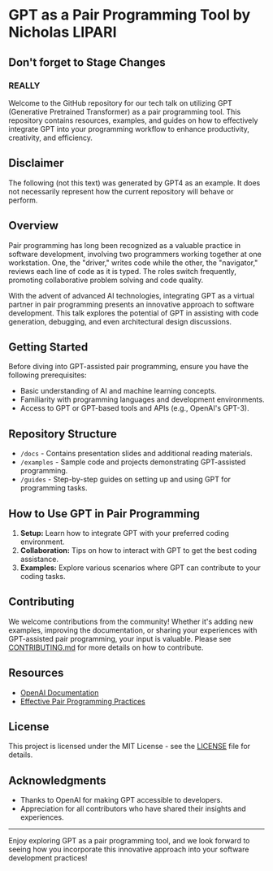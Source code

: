 # GPT as a Pair Programming Tool by Nicholas LIPARI
## Don't forget to Stage Changes
### REALLY

Welcome to the GitHub repository for our tech talk on utilizing GPT (Generative Pretrained Transformer) as a pair programming tool. This repository contains resources, examples, and guides on how to effectively integrate GPT into your programming workflow to enhance productivity, creativity, and efficiency.

## Disclaimer
The following (not this text) was generated by GPT4 as an example. It does not necessarily represent how the current repository will behave or perform.

## Overview

Pair programming has long been recognized as a valuable practice in software development, involving two programmers working together at one workstation. One, the "driver," writes code while the other, the "navigator," reviews each line of code as it is typed. The roles switch frequently, promoting collaborative problem solving and code quality.

With the advent of advanced AI technologies, integrating GPT as a virtual partner in pair programming presents an innovative approach to software development. This talk explores the potential of GPT in assisting with code generation, debugging, and even architectural design discussions.

## Getting Started

Before diving into GPT-assisted pair programming, ensure you have the following prerequisites:

- Basic understanding of AI and machine learning concepts.
- Familiarity with programming languages and development environments.
- Access to GPT or GPT-based tools and APIs (e.g., OpenAI's GPT-3).

## Repository Structure

- `/docs` - Contains presentation slides and additional reading materials.
- `/examples` - Sample code and projects demonstrating GPT-assisted programming.
- `/guides` - Step-by-step guides on setting up and using GPT for programming tasks.

## How to Use GPT in Pair Programming

1. **Setup:** Learn how to integrate GPT with your preferred coding environment.
2. **Collaboration:** Tips on how to interact with GPT to get the best coding assistance.
3. **Examples:** Explore various scenarios where GPT can contribute to your coding tasks.

## Contributing

We welcome contributions from the community! Whether it's adding new examples, improving the documentation, or sharing your experiences with GPT-assisted pair programming, your input is valuable. Please see [CONTRIBUTING.md](CONTRIBUTING.md) for more details on how to contribute.

## Resources

- [OpenAI Documentation](https://openai.com/api/)
- [Effective Pair Programming Practices](https://www.agilealliance.org/glossary/pairing/)

## License

This project is licensed under the MIT License - see the [LICENSE](LICENSE) file for details.

## Acknowledgments

- Thanks to OpenAI for making GPT accessible to developers.
- Appreciation for all contributors who have shared their insights and experiences.

---

Enjoy exploring GPT as a pair programming tool, and we look forward to seeing how you incorporate this innovative approach into your software development practices!
